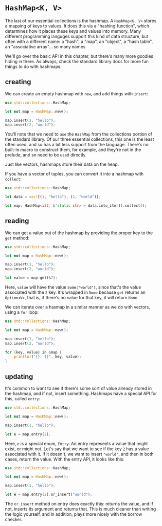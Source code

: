 # `HashMap<K, V>`

The last of our essential collections is the hashmap. A `HashMap<K, V>`
stores a mapping of keys to values. It does this via a "hashing function",
which determines how it places these keys and values into memory. Many
different programming languges support this kind of data structure, but
often with a different name: a "hash", a "map", an "object", a "hash table",
an "associative array"... so many names.

We'll go over the basic API in this chapter, but there's many more goodies
hiding in there. As always, check the standard library docs for more fun
things to do with hashmaps.

## creating

We can create an empty hashmap with `new`, and add things with `insert`:

```rust
use std::collections::HashMap;

let mut map = HashMap::new();

map.insert(1, "hello");
map.insert(2, "world");
```

You'll note that we need to `use` the `HashMap` from the collections portion of
the standard library. Of our three essential collections, this one is the least
often used, and so has a bit less support from the language. There's no built-in
macro to construct them, for example, and they're not in the prelude, and so need
to be `use`d directly.

Just like vectors, hashmaps store their data on the heap.

If you have a vector of tuples, you can convert it into a hashmap with `collect`:

```rust
use std::collections::HashMap;

let data = vec![(1, "hello"), (2, "world")];

let map: HashMap<i32, &'static str> = data.into_iter().collect();
```

## reading

We can get a value out of the hashmap by providing the proper key to the `get`
method:

```rust
use std::collections::HashMap;

let mut map = HashMap::new();

map.insert(1, "hello");
map.insert(2, "world");

let value = map.get(&2);
```

Here, `value` will have the value `Some("world")`, since that's the value
associated with the `2` key. It's wrapped in `Some` because `get` returns an
`Option<V>`, that is, if there's no value for that key, it will return `None`.

We can iterate over a hasmap in a similar manner as we do with vectors, using
a `for` loop:

```rust
use std::collections::HashMap;

let mut map = HashMap::new();

map.insert(1, "hello");
map.insert(2, "world");

for (key, value) in &map {
    println!("{}: {}", key, value);
}
```

## updating

It's common to want to see if there's some sort of value already stored in the hashmap,
and if not, insert something. Hashmaps have a special API for this, called `entry`:

```rust
use std::collections::HashMap;

let mut map = HashMap::new();

map.insert(1, "hello");

let e = map.entry(2);
```

Here, `e` is a special enum, `Entry`. An entry represents a value that might
exist, or might not. Let's say that we want to see if the key `2` has a value
associated with it.  If it doesn't, we want to insert `"world"`, and then in
both cases, return the value. With the entry API, it looks like this:

```rust
use std::collections::HashMap;

let mut map = HashMap::new();

map.insert(1, "hello");

let e = map.entry(2).or_insert("world");
```

The `or_insert` method on entry does exactly this: returns the value, and if
not, inserts its argument and returns that. This is much cleaner than writing
the logic yourself, and in addition, plays more nicely with the borrow checker.

